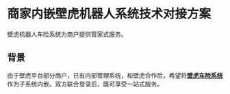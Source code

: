 # 商家内嵌壁虎机器人系统技术对接方案

壁虎机器人车险系统为商户提供管家式服务。

## 背景

由于壁虎平台部分商户，已有内部管理系统，和壁虎合作后，希望将[**壁虎车险系统**](http://bao.91bihu.com)作为子系统内嵌。双方联合登录后，既可享受一站式服务。



